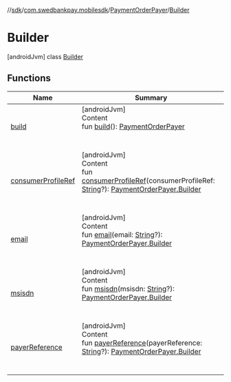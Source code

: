 //[sdk](../../../../index.md)/[com.swedbankpay.mobilesdk](../../index.md)/[PaymentOrderPayer](../index.md)/[Builder](index.md)



# Builder  
 [androidJvm] class [Builder](index.md)   


## Functions  
  
|  Name |  Summary | 
|---|---|
| <a name="com.swedbankpay.mobilesdk/PaymentOrderPayer.Builder/build/#/PointingToDeclaration/"></a>[build](build.md)| <a name="com.swedbankpay.mobilesdk/PaymentOrderPayer.Builder/build/#/PointingToDeclaration/"></a>[androidJvm]  <br>Content  <br>fun [build](build.md)(): [PaymentOrderPayer](../index.md)  <br><br><br>|
| <a name="com.swedbankpay.mobilesdk/PaymentOrderPayer.Builder/consumerProfileRef/#kotlin.String?/PointingToDeclaration/"></a>[consumerProfileRef](consumer-profile-ref.md)| <a name="com.swedbankpay.mobilesdk/PaymentOrderPayer.Builder/consumerProfileRef/#kotlin.String?/PointingToDeclaration/"></a>[androidJvm]  <br>Content  <br>fun [consumerProfileRef](consumer-profile-ref.md)(consumerProfileRef: [String](https://kotlinlang.org/api/latest/jvm/stdlib/kotlin/-string/index.html)?): [PaymentOrderPayer.Builder](index.md)  <br><br><br>|
| <a name="com.swedbankpay.mobilesdk/PaymentOrderPayer.Builder/email/#kotlin.String?/PointingToDeclaration/"></a>[email](email.md)| <a name="com.swedbankpay.mobilesdk/PaymentOrderPayer.Builder/email/#kotlin.String?/PointingToDeclaration/"></a>[androidJvm]  <br>Content  <br>fun [email](email.md)(email: [String](https://kotlinlang.org/api/latest/jvm/stdlib/kotlin/-string/index.html)?): [PaymentOrderPayer.Builder](index.md)  <br><br><br>|
| <a name="com.swedbankpay.mobilesdk/PaymentOrderPayer.Builder/msisdn/#kotlin.String?/PointingToDeclaration/"></a>[msisdn](msisdn.md)| <a name="com.swedbankpay.mobilesdk/PaymentOrderPayer.Builder/msisdn/#kotlin.String?/PointingToDeclaration/"></a>[androidJvm]  <br>Content  <br>fun [msisdn](msisdn.md)(msisdn: [String](https://kotlinlang.org/api/latest/jvm/stdlib/kotlin/-string/index.html)?): [PaymentOrderPayer.Builder](index.md)  <br><br><br>|
| <a name="com.swedbankpay.mobilesdk/PaymentOrderPayer.Builder/payerReference/#kotlin.String?/PointingToDeclaration/"></a>[payerReference](payer-reference.md)| <a name="com.swedbankpay.mobilesdk/PaymentOrderPayer.Builder/payerReference/#kotlin.String?/PointingToDeclaration/"></a>[androidJvm]  <br>Content  <br>fun [payerReference](payer-reference.md)(payerReference: [String](https://kotlinlang.org/api/latest/jvm/stdlib/kotlin/-string/index.html)?): [PaymentOrderPayer.Builder](index.md)  <br><br><br>|

